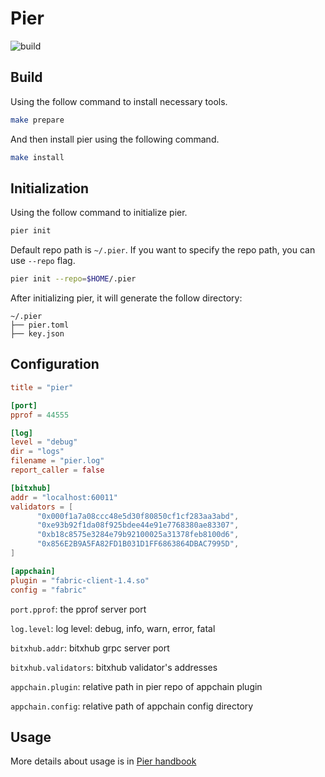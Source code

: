 # Pier

![build](https://github.com/meshplus/pier/workflows/build/badge.svg)


## Build

Using the follow command to install necessary tools.

```bash
make prepare
```

And then install pier using the following command.

```bash
make install
```

## Initialization

Using the follow command to initialize pier.
```bash
pier init
```
Default repo path is `~/.pier`. If you want to specify the repo path, you can use `--repo` flag.

```bash
pier init --repo=$HOME/.pier
```

After initializing pier, it will generate the follow directory:

```
~/.pier
├── pier.toml
├── key.json

```

## Configuration

```toml
title = "pier"

[port]
pprof = 44555

[log]
level = "debug"
dir = "logs"
filename = "pier.log"
report_caller = false

[bitxhub]
addr = "localhost:60011"
validators = [
      "0x000f1a7a08ccc48e5d30f80850cf1cf283aa3abd",
      "0xe93b92f1da08f925bdee44e91e7768380ae83307",
      "0xb18c8575e3284e79b92100025a31378feb8100d6",
      "0x856E2B9A5FA82FD1B031D1FF6863864DBAC7995D",
]

[appchain]
plugin = "fabric-client-1.4.so"
config = "fabric"
```

`port.pprof`: the pprof server port

`log.level`: log level: debug, info, warn, error, fatal

`bitxhub.addr`: bitxhub grpc server port

`bitxhub.validators`: bitxhub validator's addresses

`appchain.plugin`: relative path in pier repo of appchain plugin

`appchain.config`: relative path of appchain config directory

## Usage

More details about usage is in [Pier handbook](https://github.com/meshplus/pier/wiki/Pier%E4%BD%BF%E7%94%A8%E6%96%87%E6%A1%A3)